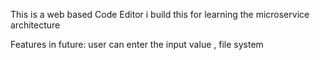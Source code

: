 This is a web based Code Editor i build this for learning the microservice architecture

Features in future:
user can enter the input value , 
file system 
